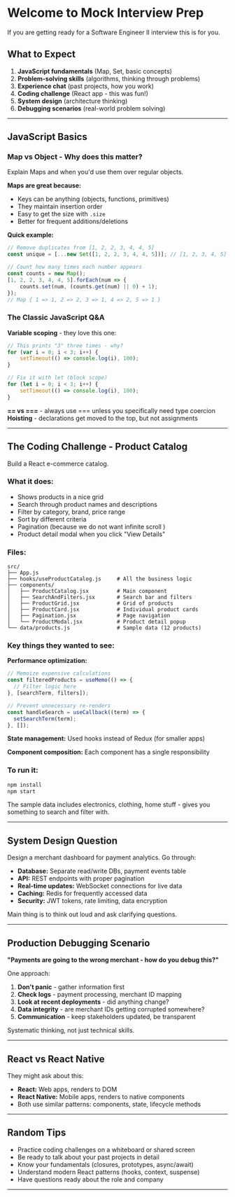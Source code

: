 # Welcome to Mock Interview Prep

If you are getting ready for a Software Engineer II interview this is for you. 

## What to Expect

1. **JavaScript fundamentals** (Map, Set, basic concepts)
2. **Problem-solving skills** (algorithms, thinking through problems)
3. **Experience chat** (past projects, how you work)
4. **Coding challenge** (React app - this was fun!)
5. **System design** (architecture thinking)
6. **Debugging scenarios** (real-world problem solving)

---

## JavaScript Basics 

### Map vs Object - Why does this matter?

Explain Maps and when you'd use them over regular objects. 

**Maps are great because:**
- Keys can be anything (objects, functions, primitives)
- They maintain insertion order
- Easy to get the size with `.size`
- Better for frequent additions/deletions

**Quick example:**
```javascript
// Remove duplicates from [1, 2, 2, 3, 4, 4, 5]
const unique = [...new Set([1, 2, 2, 3, 4, 4, 5])]; // [1, 2, 3, 4, 5]

// Count how many times each number appears
const counts = new Map();
[1, 2, 2, 3, 4, 4, 5].forEach(num => {
    counts.set(num, (counts.get(num) || 0) + 1);
});
// Map { 1 => 1, 2 => 2, 3 => 1, 4 => 2, 5 => 1 }
```

### The Classic JavaScript Q&A

**Variable scoping** - they love this one:
```javascript
// This prints "3" three times - why?
for (var i = 0; i < 3; i++) {
    setTimeout(() => console.log(i), 100);
}

// Fix it with let (block scope)
for (let i = 0; i < 3; i++) {
    setTimeout(() => console.log(i), 100);
}
```

**== vs ===** - always use === unless you specifically need type coercion
**Hoisting** - declarations get moved to the top, but not assignments

---

## The Coding Challenge - Product Catalog

Build a React e-commerce catalog. 

### What it does:
- Shows products in a nice grid
- Search through product names and descriptions  
- Filter by category, brand, price range
- Sort by different criteria
- Pagination (because we do not want infinite scroll )
- Product detail modal when you click "View Details"

### Files:
```
src/
├── App.js
├── hooks/useProductCatalog.js     # All the business logic
├── components/
│   ├── ProductCatalog.jsx         # Main component
│   ├── SearchAndFilters.jsx       # Search bar and filters
│   ├── ProductGrid.jsx            # Grid of products
│   ├── ProductCard.jsx            # Individual product cards
│   ├── Pagination.jsx             # Page navigation
│   └── ProductModal.jsx           # Product detail popup
└── data/products.js               # Sample data (12 products)
```

### Key things they wanted to see:

**Performance optimization:**
```javascript
// Memoize expensive calculations
const filteredProducts = useMemo(() => {
  // Filter logic here
}, [searchTerm, filters]);

// Prevent unnecessary re-renders
const handleSearch = useCallback((term) => {
  setSearchTerm(term);
}, []);
```

**State management:** Used hooks instead of Redux (for smaller apps)

**Component composition:** Each component has a single responsibility

### To run it:
```bash
npm install
npm start
```

The sample data includes electronics, clothing, home stuff - gives you something to search and filter with.

---

## System Design Question

Design a merchant dashboard for payment analytics. Go through:

- **Database:** Separate read/write DBs, payment events table
- **API:** REST endpoints with proper pagination
- **Real-time updates:** WebSocket connections for live data
- **Caching:** Redis for frequently accessed data
- **Security:** JWT tokens, rate limiting, data encryption

Main thing is to think out loud and ask clarifying questions.

---

## Production Debugging Scenario

**"Payments are going to the wrong merchant - how do you debug this?"**

One approach:
1. **Don't panic** - gather information first
2. **Check logs** - payment processing, merchant ID mapping
3. **Look at recent deployments** - did anything change?
4. **Data integrity** - are merchant IDs getting corrupted somewhere?
5. **Communication** - keep stakeholders updated, be transparent

Systematic thinking, not just technical skills.

---


## React vs React Native 

They might ask about this:
- **React:** Web apps, renders to DOM
- **React Native:** Mobile apps, renders to native components
- Both use similar patterns: components, state, lifecycle methods

---

## Random Tips

- Practice coding challenges on a whiteboard or shared screen
- Be ready to talk about your past projects in detail
- Know your fundamentals (closures, prototypes, async/await)
- Understand modern React patterns (hooks, context, suspense)
- Have questions ready about the role and company

---
